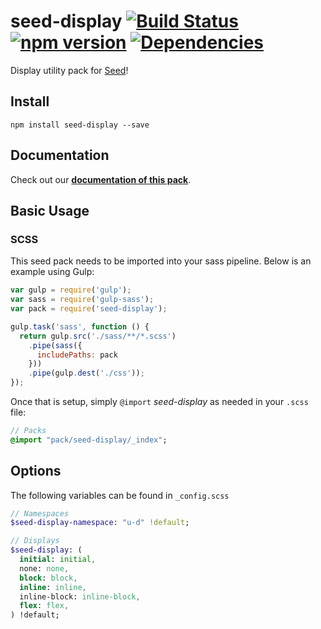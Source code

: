 # seed-display [![Build Status](https://travis-ci.org/helpscout/seed-display.svg?branch=master)](https://travis-ci.org/helpscout/seed-display) [![npm version](https://badge.fury.io/js/seed-display.svg)](https://badge.fury.io/js/seed-display) [![Dependencies](https://david-dm.org/helpscout/seed-display.svg)](https://david-dm.org/helpscout/seed-display)

Display utility pack for [Seed](https://github.com/helpscout/seed)!

## Install
```
npm install seed-display --save
```


## Documentation

Check out our **[documentation of this pack](http://developer.helpscout.net/seed/packs/seed-display/)**.


## Basic Usage

### SCSS
This seed pack needs to be imported into your sass pipeline. Below is an example using Gulp:


```javascript
var gulp = require('gulp');
var sass = require('gulp-sass');
var pack = require('seed-display');

gulp.task('sass', function () {
  return gulp.src('./sass/**/*.scss')
    .pipe(sass({
      includePaths: pack
    }))
    .pipe(gulp.dest('./css'));
});
```

Once that is setup, simply `@import` *seed-display* as needed in your `.scss` file:

```sass
// Packs
@import "pack/seed-display/_index";
```

## Options

The following variables can be found in `_config.scss`

```sass
// Namespaces
$seed-display-namespace: "u-d" !default;

// Displays
$seed-display: (
  initial: initial,
  none: none,
  block: block,
  inline: inline,
  inline-block: inline-block,
  flex: flex,
) !default;
```
